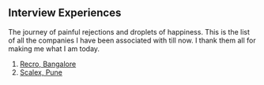 ## Interview Experiences

The journey of painful rejections and droplets of happiness. This is the list of all the companies I have been associated with till now. I thank them all for making me what I am today.

1. [Recro, Bangalore](https://github.com/visakhvjn/visakhvjn/blob/master/interview%20experiences/recro_bangalore.md)
2. [Scalex, Pune](https://github.com/visakhvjn/visakhvjn/blob/master/interview%20experiences/scalex_pune.md)